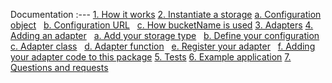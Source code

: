 Documentation
:---
[1. How it works](#how-it-works)
[2. Instantiate a storage](#instantiate-a-storage)
[a. Configuration object](#configuration-object)
&nbsp; [b. Configuration URL](#configuration-url)
&nbsp; [c. How bucketName is used](#how-bucketname-is-used)
[3. Adapters](#adapters)
[4. Adding an adapter](#adding-an-adapter)
&nbsp; [a. Add your storage type](#add-your-storage-type)
&nbsp; [b. Define your configuration](#define-your-configuration)
&nbsp; [c. Adapter class](#adapter-class)
&nbsp; [d. Adapter function](#adapter-function)
&nbsp; [e. Register your adapter](#register-your-adapter)
&nbsp; [f. Adding your adapter code to this package](#adding-your-adapter-code-to-this-package)
[5. Tests](#tests)
[6. Example application](#example-application)
[7. Questions and requests](#questions-and-requests)
&nbsp;
&nbsp;